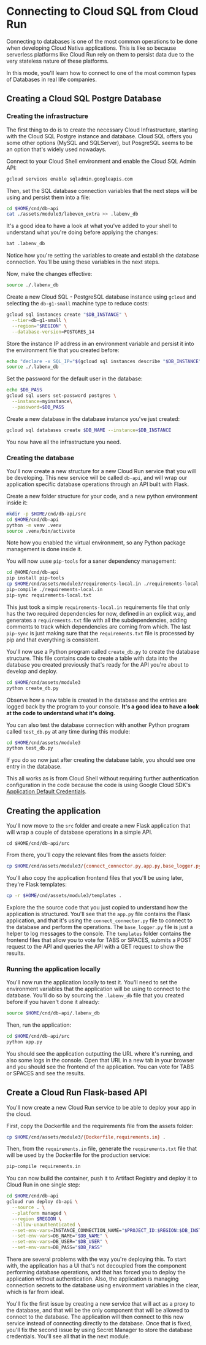 # Connecting to Cloud SQL from Cloud Run

Connecting to databases is one of the most common operations to be done when developing Cloud Nativa applications. This is like so because serverless platforms like Cloud Run rely on them to persist data due to the very stateless nature of these platforms.

In this mode, you'll learn how to connect to one of the most common types of Databases in real life companies.

## Creating a Cloud SQL Postgre Database

### Creating the infrastructure

The first thing to do is to create the necessary Cloud Infrastructure, starting with the Cloud SQL Postgre instance and database. Cloud SQL offers you some other options (MySQL and SQLServer), but PosgreSQL seems to be an option that's widely used nowadays.

Connect to your Cloud Shell environment and enable the Cloud SQL Admin API:
```bash
gcloud services enable sqladmin.googleapis.com
```

Then, set the SQL database connection variables that the next steps will be using and persist them into a file:

```bash
cd $HOME/cnd/db-api
cat ./assets/module3/labeven_extra >> .labenv_db
```

It's a good idea to have a look at what you've added to your shell to understand what you're doing before applying the changes:
```bash
bat .labenv_db
```

Notice how you're setting the variables to create and establish the database connection. You'll be using these variables in the next steps.

Now, make the changes effective:
```bash
source ./.labenv_db
```

Create a new Cloud SQL - PostgreSQL database instance using `gcloud` and selecting the `db-g1-small` machine type to reduce costs:
```bash
gcloud sql instances create "$DB_INSTANCE" \
  --tier=db-g1-small \
  --region="$REGION" \
  --database-version=POSTGRES_14
```

Store the instance IP address in an environment variable and persist it into the environment file that you created before:
```bash
echo "declare -x SQL_IP="$(gcloud sql instances describe "$DB_INSTANCE" --format="value(ipAddresses[0].ipAddress)")"" >> .labenv_db
source ./.labenv_db
```

Set the password for the default user in the database:
```bash
echo $DB_PASS
gcloud sql users set-password postgres \
  --instance=myinstance\
  --password=$DB_PASS
```

Create a new database in the database instance you've just created:
```bash
gcloud sql databases create $DB_NAME --instance=$DB_INSTANCE
```

You now have all the infrastructure you need.

### Creating the database
You'll now create a new structure for a new Cloud Run service that you will be developing. This new service will be called `db-api`, and will wrap our application specific database operations through an API built with Flask.

Create a new folder structure for your code, and a new python environment inside it:
```bash
mkdir -p $HOME/cnd/db-api/src
cd $HOME/cnd/db-api
python -m venv .venv
source .venv/bin/activate
```

Note how you enabled the virtual environment, so any Python package management is done inside it.

You will now uuse `pip-tools` for a saner dependency management:
```bash
cd @HOME/cnd/db-api
pip install pip-tools
cp $HOME/cnd/assets/module3/requirements-local.in ./requirements-local.in
pip-compile ./requirements-local.in
pip-sync requirements-local.txt
```

This just took a simple `requirements-local.in` requirements file that only has the two required dependencies for now, defined in an explicit way, and generates a `requirements.txt` file with all the subdependencies, adding comments to track which dependencies are coming from which. The last `pip-sync` is just making sure that the `requirements.txt` file is processed by pip and that everything is consistent.


You'll now use a Python program called `create_db.py` to create the database structure. This file contains code to create a table with data into the database you created previously that's ready for the API you're about to develop and deploy.

```bash
cd $HOME/cnd/assets/module3
python create_db.py
```

Observe how a new table is created in the database and the entries are logged back by the program to your console. **It's a good idea to have a look at the code to understand what it's doing.**

You can also test the database connection with another Python program called `test_db.py` at any time during this module:
```bash
cd $HOME/cnd/assets/module3
python test_db.py
```

If you do so now just after creating the database table, you should see one entry in the database.

This all works as is from Cloud Shell without requiring further authentication configuration in the code because the code is using Google Cloud SDK's [Application Default Credentials](https://cloud.google.com/docs/authentication/provide-credentials-adc).

## Creating the application

You'll now move to the `src` folder and create a new Flask application that will wrap a couple of database operations in a simple API.

```bas
cd $HOME/cnd/db-api/src
```

From there, you'll copy the relevant files from the assets folder:
```bash
cp $HOME/cnd/assets/module3/{connect_connector.py,app.py,base_logger.py} .
```

You'll also copy the application frontend files that you'll be using later, they're Flask templates:
```bash
cp -r $HOME/cnd/assets/module3/templates .
```

Explore the the source code that you just copied to understand how the application is structured. You'll see that the `app.py` file contains the Flask application, and that it's using the `connect_connector.py` file to connect to the database and perform the operations. The `base_logger.py` file is just a helper to log messages to the console. The `templates` folder contains the frontend files that allow you to vote for TABS or SPACES, submits a POST request to the API and queries the API with a GET request to show the results.

### Running the application locally

You'll now run the application locally to test it. You'll need to set the environment variables that the application will be using to connect to the database. You'll do so by sourcing the `.labenv_db` file that you created before if you haven't done it already:
```bash
source $HOME/cnd/db-api/.labenv_db
```

Then, run the application:
```bash
cd $HOME/cnd/db-api/src
python app.py
```

You should see the application outputting the URL where it's running, and also some logs in the console. Open that URL in a new tab in your browser and you should see the frontend of the application. You can vote for TABS or SPACES and see the results.

## Create a Cloud Run Flask-based API

You'll now create a new Cloud Run service to be able to deploy your app in the cloud.

First, copy the Dockerfile and the requirements file from the assets folder:
```bash
cp $HOME/cnd/assets/module3/{Dockerfile,requirements.in} .
```

Then, from the `requirements.in` file, generate the `requirements.txt` file that will be used by the Dockerfile for the production service:
```bash
pip-compile requirements.in
```

You can now build the container, push it to Artifact Registry and deploy it to Cloud Run in one single step:
```bash
cd $HOME/cnd/db-api
gcloud run deploy db-api \
  --source . \
  --platform managed \
  --region $REGION \
  --allow-unauthenticated \
  --set-env-vars=INSTANCE_CONNECTION_NAME="$PROJECT_ID:$REGION:$DB_INSTANCE" \
  --set-env-vars=DB_NAME="$DB_NAME" \
  --set-env-vars=DB_USER="$DB_USER" \
  --set-env-vars=DB_PASS="$DB_PASS"
```

There are several problems with the way you're deploying this. To start with, the application has a UI that's not decoupled from the component performing database operations, and that has forced you to deploy the application without authentication. Also, the application is managing connection secrets to the database using environment variables in the clear, which is far from ideal.

You'll fix the first issue by creating a new service that will act as a proxy to the database, and that will be the only component that will be allowed to connect to the database. The application will then connect to this new service instead of connecting directly to the database. Once that is fixed, you'll fix the second issue by using Secret Manager to store the database credentials. You'll see all that in the next module.